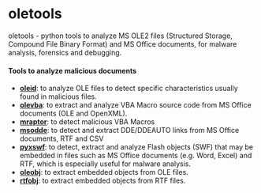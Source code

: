 # oletools

oletools - python tools to analyze MS OLE2 files (Structured Storage, Compound File Binary Format) and MS Office documents, for malware analysis, forensics and debugging.



#### Tools to analyze malicious documents

* [**oleid**](https://github.com/decalage2/oletools/wiki/oleid): to analyze OLE files to detect specific characteristics usually found in malicious files.
* [**olevba**](https://github.com/decalage2/oletools/wiki/olevba): to extract and analyze VBA Macro source code from MS Office documents (OLE and OpenXML).
* [**mraptor**](https://github.com/decalage2/oletools/wiki/mraptor): to detect malicious VBA Macros
* [**msodde**](https://github.com/decalage2/oletools/wiki/msodde): to detect and extract DDE/DDEAUTO links from MS Office documents, RTF and CSV
* [**pyxswf**](https://github.com/decalage2/oletools/wiki/pyxswf): to detect, extract and analyze Flash objects (SWF) that may be embedded in files such as MS Office documents (e.g. Word, Excel) and RTF, which is especially useful for malware analysis.
* [**oleobj**](https://github.com/decalage2/oletools/wiki/oleobj): to extract embedded objects from OLE files.
* [**rtfobj**](https://github.com/decalage2/oletools/wiki/rtfobj): to extract embedded objects from RTF files.
